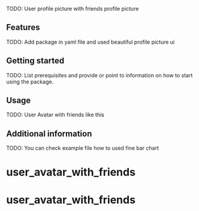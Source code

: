 <!-- 
This README describes the package. If you publish this package to pub.dev,
this README's contents appear on the landing page for your package.

For information about how to write a good package README, see the guide for
[writing package pages](https://dart.dev/guides/libraries/writing-package-pages). 

For general information about developing packages, see the Dart guide for
[creating packages](https://dart.dev/guides/libraries/create-library-packages)
and the Flutter guide for
[developing packages and plugins](https://flutter.dev/developing-packages). 
-->

TODO: User profile picture with friends profile picture

## Features
TODO: Add package in yaml file and used beautiful profile picture ui




## Getting started

TODO: List prerequisites and provide or point to information on how to
start using the package.

## Usage

TODO: User Avatar with friends like this




## Additional information

TODO: You can check example file how to used fine bar chart

# user_avatar_with_friends
# user_avatar_with_friends
